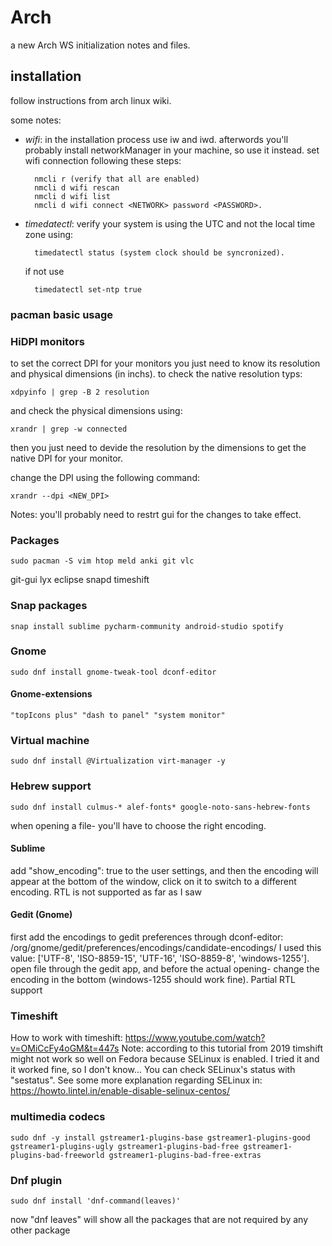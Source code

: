 # Arch
a new Arch WS initialization notes and files.

## installation
follow instructions from arch linux wiki.

some notes:

* _wifi_: in the installation process use iw and iwd. afterwords you'll probably install networkManager in your machine, so use it instead. set wifi connection following these steps:

		nmcli r (verify that all are enabled)
		nmcli d wifi rescan
		nmcli d wifi list
		nmcli d wifi connect <NETWORK> password <PASSWORD>.
* _timedatectl_: verify your system is using the UTC and not the local time zone using:

		timedatectl status (system clock should be syncronized).
	if not use 

		timedatectl set-ntp true

### pacman basic usage

### HiDPI monitors
to set the correct DPI for your monitors you just need to know its resolution and physical dimensions (in inchs). to check the native resolution typs:

	xdpyinfo | grep -B 2 resolution
and check the physical dimensions using:

	xrandr | grep -w connected
then you just need to devide the resolution by the dimensions to get the native DPI for your monitor.

change the DPI using the following command:

	xrandr --dpi <NEW_DPI>

Notes: you'll probably need to restrt gui for the changes to take effect.
	

### Packages
	sudo pacman -S vim htop meld anki git vlc 

git-gui lyx eclipse snapd timeshift

### Snap packages
	snap install sublime pycharm-community android-studio spotify
	
### Gnome
	sudo dnf install gnome-tweak-tool dconf-editor

#### Gnome-extensions
	"topIcons plus" "dash to panel" "system monitor"
  
### Virtual machine
	sudo dnf install @Virtualization virt-manager -y


### Hebrew support
	sudo dnf install culmus-* alef-fonts* google-noto-sans-hebrew-fonts
when opening a file- you'll have to choose the right encoding.
#### Sublime
add "show_encoding": true to the user settings, and then the encoding will appear at the bottom of the window, click on it to switch to a different encoding.
RTL is not supported as far as I saw
#### Gedit (Gnome)
first add the encodings to gedit preferences through dconf-editor: /org/gnome/gedit/preferences/encodings/candidate-encodings/
I used this value: ['UTF-8', 'ISO-8859-15', 'UTF-16', 'ISO-8859-8', 'windows-1255'].
open file through the gedit app, and before the actual opening- change the encoding in the bottom (windows-1255 should work fine).
Partial RTL support

### Timeshift
How to work with timeshift: https://www.youtube.com/watch?v=OMiCcFy4oGM&t=447s
Note: according to this tutorial from 2019 timshift might not work so well on Fedora because SELinux is enabled. I tried it and it worked fine, so I don't know...
You can check SELinux's status with "sestatus". See some more explanation regarding SELinux in: https://howto.lintel.in/enable-disable-selinux-centos/


### multimedia codecs
	sudo dnf -y install gstreamer1-plugins-base gstreamer1-plugins-good gstreamer1-plugins-ugly gstreamer1-plugins-bad-free gstreamer1-plugins-bad-freeworld gstreamer1-plugins-bad-free-extras
	
### Dnf plugin
	sudo dnf install 'dnf-command(leaves)'
now "dnf leaves" will show all the packages that are not required by any other package
